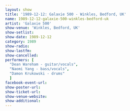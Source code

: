 ```yaml
---
layout: show
title: '1989-12-12: Galaxie 500 - Winkles, Bedford, UK'
name: 1989-12-12-galaxie-500-winkles-bedford-uk
artist: 'Galaxie 500'
show-venue: 'Winkles, Bedford, UK'
show-setlist: 
show-date: 1989-12-12
category: 1989
show-radio: 
show-lastfm: 
show-cancelled: 
performers: [
  "Dean Wareham - guitar/vocals",
  "Naomi Yang - bass/vocals",
  "Damon Krukowski - drums"
  ]
facebook-event-url: 
show-poster-url: 
show-ticket-url: 
show-venue-website: 
show-additional: 
---
```


